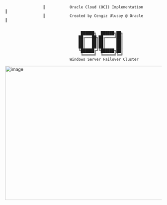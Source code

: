 
  
                     ║           Oracle Cloud (OCI) Implementation           ║
                     ║           Created by Cengiz Ulusoy @ Oracle           ║


                                      ██████╗  ██████╗██╗
                                     ██╔═══██╗██╔════╝██║
                                     ██║   ██║██║     ██║
                                     ██║   ██║██║     ██║
                                     ╚██████╔╝╚██████╗██║
                                      ╚═════╝  ╚═════╝╚═╝
                                 Windows Server Failover Cluster                            
<img width="1027" height="431" alt="image" src="https://github.com/user-attachments/assets/02295cfd-59e9-4b08-b280-26c9047f2fa0" />
